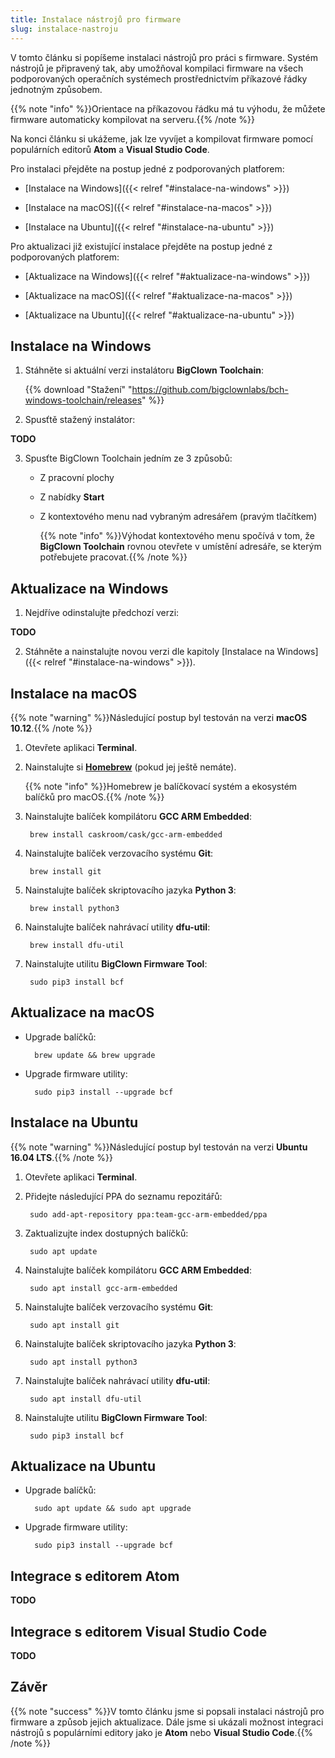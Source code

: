 ```yaml
---
title: Instalace nástrojů pro firmware
slug: instalace-nastroju
---
```


V tomto článku si popíšeme instalaci nástrojů pro práci s firmware. Systém nástrojů je připravený tak, aby umožňoval kompilaci firmware na všech podporovaných operačních systémech prostřednictvím příkazové řádky jednotným způsobem.

{{% note "info" %}}Orientace na příkazovou řádku má tu výhodu, že můžete firmware automaticky kompilovat na serveru.{{% /note %}}

Na konci článku si ukážeme, jak lze vyvíjet a kompilovat firmware pomocí populárních editorů **Atom** a **Visual Studio Code**.

Pro instalaci přejděte na postup jedné z podporovaných platforem:

* [Instalace na Windows]({{< relref "#instalace-na-windows" >}})

* [Instalace na macOS]({{< relref "#instalace-na-macos" >}})

* [Instalace na Ubuntu]({{< relref "#instalace-na-ubuntu" >}})

Pro aktualizaci již existující instalace přejděte na postup jedné z podporovaných platforem:

* [Aktualizace na Windows]({{< relref "#aktualizace-na-windows" >}})

* [Aktualizace na macOS]({{< relref "#aktualizace-na-macos" >}})

* [Aktualizace na Ubuntu]({{< relref "#aktualizace-na-ubuntu" >}})


## Instalace na Windows

1. Stáhněte si aktuální verzi instalátoru **BigClown Toolchain**:

    {{% download "Stažení" "https://github.com/bigclownlabs/bch-windows-toolchain/releases" %}}

2. Spusťtě stažený instalátor:

**TODO**

3. Spusťte BigClown Toolchain jedním ze 3 způsobů:

    * Z pracovní plochy

    * Z nabídky **Start**

    * Z kontextového menu nad vybraným adresářem (pravým tlačítkem)

        {{% note "info" %}}Výhodat kontextového menu spočívá v tom, že **BigClown Toolchain** rovnou otevřete v umístění adresáře, se kterým potřebujete pracovat.{{% /note %}}


## Aktualizace na Windows

1. Nejdříve odinstalujte předchozí verzi:

**TODO**

2. Stáhněte a nainstalujte novou verzi dle kapitoly [Instalace na Windows]({{< relref "#instalace-na-windows" >}}).


## Instalace na macOS

{{% note "warning" %}}Následující postup byl testován na verzi **macOS 10.12**.{{% /note %}}

1. Otevřete aplikaci **Terminal**.

2. Nainstalujte si [**Homebrew**](https://brew.sh) (pokud jej ještě nemáte).

    {{% note "info" %}}Homebrew je balíčkovací systém a ekosystém balíčků pro macOS.{{% /note %}}

3. Nainstalujte balíček kompilátoru **GCC ARM Embedded**:

        brew install caskroom/cask/gcc-arm-embedded


4. Nainstalujte balíček verzovacího systému **Git**:

        brew install git

5. Nainstalujte balíček skriptovacího jazyka **Python 3**:

        brew install python3

6. Nainstalujte balíček nahrávací utility **dfu-util**:

        brew install dfu-util

7. Nainstalujte utilitu **BigClown Firmware Tool**:

        sudo pip3 install bcf

## Aktualizace na macOS

* Upgrade balíčků:

        brew update && brew upgrade

* Upgrade firmware utility:

        sudo pip3 install --upgrade bcf

## Instalace na Ubuntu

{{% note "warning" %}}Následující postup byl testován na verzi **Ubuntu 16.04 LTS**.{{% /note %}}

1. Otevřete aplikaci **Terminal**.

2. Přidejte následující PPA do seznamu repozitářů:

        sudo add-apt-repository ppa:team-gcc-arm-embedded/ppa

3. Zaktualizujte index dostupných balíčků:

        sudo apt update

4. Nainstalujte balíček kompilátoru **GCC ARM Embedded**:

        sudo apt install gcc-arm-embedded

5. Nainstalujte balíček verzovacího systému **Git**:

        sudo apt install git

6. Nainstalujte balíček skriptovacího jazyka **Python 3**:

        sudo apt install python3

7. Nainstalujte balíček nahrávací utility **dfu-util**:

        sudo apt install dfu-util

8. Nainstalujte utilitu **BigClown Firmware Tool**:

        sudo pip3 install bcf

## Aktualizace na Ubuntu

* Upgrade balíčků:

        sudo apt update && sudo apt upgrade

* Upgrade firmware utility:

        sudo pip3 install --upgrade bcf

## Integrace s editorem Atom

**TODO**

## Integrace s editorem Visual Studio Code

**TODO**

## Závěr

{{% note "success" %}}V tomto článku jsme si popsali instalaci nástrojů pro firmware a způsob jejich aktualizace. Dále jsme si ukázali možnost integraci nástrojů s populárními editory jako je **Atom** nebo **Visual Studio Code**.{{% /note %}}
